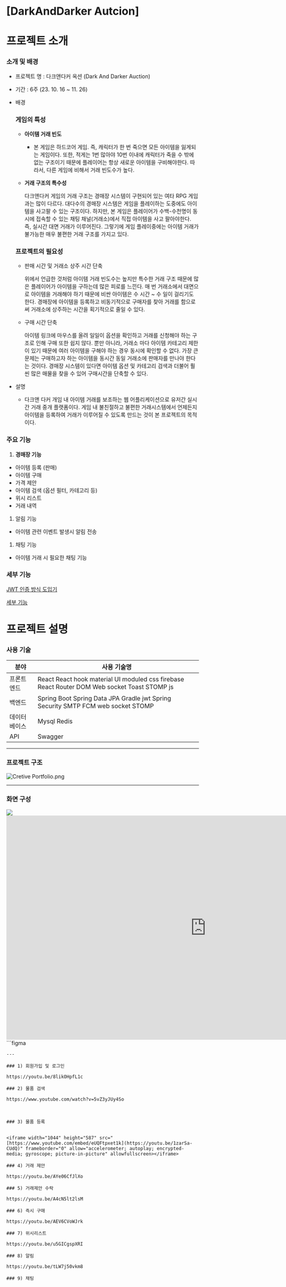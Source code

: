 # [DarkAndDarker Autcion]

# 프로젝트 소개

### 소개 및 배경

- 프로젝트 명 : 다크앤다커 옥션 (Dark And Darker Auction)
- 기간 : 6주 (23. 10. 16 ~ 11. 26)
- 배경
    
    ### 게임의 특성
    
    - **아이템 거래 빈도**
        - 본 게임은 하드코어 게임. 즉, 캐릭터가 한 번 죽으면 모든 아이템을 잃게되는 게임이다. 또한, 적게는 1번 많아야 10번 이내에 캐릭터가 죽을 수 밖에 없는 구조이기 때문에 플레이어는 항상 새로운 아이템을 구비해야한다. 따라서, 다른 게임에 비해서 거래 빈도수가 높다.
    - **거래 구조의 특수성**
        
        다크앤다커 게임의 거래 구조는 경매장 시스템이 구현되어 있는 여타 RPG 게임과는 많이 다르다. 대다수의 경매장 시스템은 게임을 플레이하는 도중에도 아이템을 사고팔 수 있는 구조이다. 하지만, 본 게임은 플레이어가 수백-수천명이 동시에 접속할 수 있는 채팅 채널(거래소)에서 직접 아이템을 사고 팔아야한다. 즉, 실시간 대면 거래가 이루어진다. 그렇기에 게임 플레이중에는 아이템 거래가 불가능한 매우 불편한 거래 구조를 가지고 있다.
        
    ### 프로젝트의 필요성
    
    - 판매 시간 및 거래소 상주 시간 단축
        
        위에서 언급한 것처럼 아이템 거래 빈도수는 높지만 특수한 거래 구조 때문에 많은 플레이어가 아이템을 구하는데 많은 피로를 느낀다. 매 번 거래소에서 대면으로 아이템을 거래해야 하기 때문에 비싼 아이템은 수 시간 ~ 수 일이 걸리기도 한다. 경매장에 아이템을 등록하고 비동기적으로 구매자를 찾아 거래를 함으로써 거래소에 상주하는 시간을 획기적으로 줄일 수 있다.
        
    - 구매 시간 단축
        
        아이템 링크에 마우스를 올려 일일이 옵션을 확인하고 거래를 신청해야 하는 구조로 인해 구매 또한 쉽지 않다. 뿐만 아니라, 거래소 마다 아이템 카테고리 제한이 있기 때문에 여러 아이템을 구해야 하는 경우 동시에 확인할 수 없다. 가장 큰 문제는 구매하고자 하는 아이템을 동시간 동일 거래소에 판매자를 만나야 한다는 것이다. 경매장 시스템이 있다면 아이템 옵션 및 카테고리 검색과 더불어 훨씬 많은 매물을 찾을 수 있어 구매시간을 단축할 수 있다.
        
- 설명
    - 다크앤 다커 개임 내 아이템 거래를 보조하는 웹 어플리케이션으로 유저간 실시간 거래 중개 플랫폼이다. 게임 내 불친절하고 불편한 거래시스템에서 언제든지 아이템을 등록하여 거래가 이루어질 수 있도록 만드는 것이 본 프로젝트의 목적이다.

### 주요 기능

1. **경매장 기능**
- 아이템 등록 (판매)
- 아이템 구매
- 가격 제안
- 아이템 검색 (옵션 필터, 카테고리 등)
- 위시 리스트
- 거래 내역

1. 알림 기능
- 아이템 관련 이벤트 발생시 알림 전송

1. 채팅 기능
- 아이템 거래 시 필요한 채팅 기능

### 세부 기능

[JWT 인증 방식 도입기](https://www.notion.so/JWT-69174501a07d4cc0b4d13c7b647fc33e?pvs=21)

[세부 기능](https://www.notion.so/30e2efdd43474756a52efe46c457c51b?pvs=21)

# 프로젝트 설명

### 사용 기술

| 분야 | 사용 기술명 |
| --- | --- |
| 프론트엔드 | React React hook material UI moduled css firebase React Router DOM Web socket Toast STOMP js |
| 백엔드 | Spring Boot  Spring Data JPA Gradle jwt Spring Security SMTP FCM web socket STOMP |
| 데이터베이스 | Mysql Redis  |
| API | Swagger |

---

### 프로젝트 구조

![Cretive Portfolio.png](https://prod-files-secure.s3.us-west-2.amazonaws.com/90b6d907-f249-4d6f-8e3b-1f47c4f98b01/be5aabf0-a571-4487-9784-b2006979bb3d/Cretive_Portfolio.png)

---

### 화면 구성
<img src="https://www.figma.com/file/0BAjGRygmiFO6PetggEw4x?embed_host=share&kind=png&node-id=0%3A3" />
<iframe width="1044" height="587" src="https://www.figma.com/file/CCmejjh2vW9bWEKTeznaeJ/Dark-And-Darker-Auction?type=design&node-id=0-1&mode=design&t=Fc8l9zY0SCZEfwox-0" frameborder="0" gyroscope; picture-in-picture"></iframe>
```figma

```
---

### 1) 회원가입 및 로그인

https://youtu.be/8likOHpfL1c

### 2) 물품 검색

https://www.youtube.com/watch?v=5vZ3yJUy4So

 

### 3) 물품 등록


<iframe width="1044" height="587" src="[https://www.youtube.com/embed/eUQFtpxet1k](https://youtu.be/1zarSa-CUdQ)" frameborder="0" allow="accelerometer; autoplay; encrypted-media; gyroscope; picture-in-picture" allowfullscreen></iframe>

### 4) 거래 제안

https://youtu.be/AYe06CfJlXo

### 5) 거래제안 수락

https://youtu.be/A4cN5lt2lsM

### 6) 즉시 구매

https://youtu.be/AEV6CVoWJrk

### 7) 위시리스트

https://youtu.be/u5GICgspXRI

### 8) 알림

https://youtu.be/tLW7j50vkm8

### 9) 채팅
